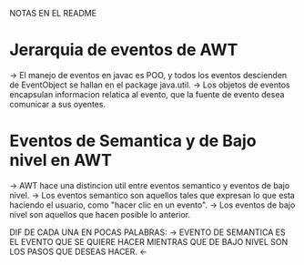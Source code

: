 NOTAS EN EL README

# Jerarquia de eventos de AWT

-> El manejo de eventos en javac es POO, y todos los eventos descienden de EventObject 
    se hallan en el package java.util.
-> Los objetos de eventos encapsulan informacion relatica al evento, que la fuente de evento desea comunicar a sus oyentes.

# Eventos de Semantica y de Bajo nivel en AWT

-> AWT hace una distincion util entre eventos semantico y eventos de bajo nivel.
-> Los eventos semantico son aquellos tales que expresan lo que esta haciendo el usuario,
    como "hacer clic en un evento".
-> Los eventos de bajo nivel son aquellos que hacen posible lo anterior.

DIF DE CADA UNA EN POCAS PALABRAS:
-> EVENTO DE SEMANTICA ES EL EVENTO QUE SE QUIERE HACER MIENTRAS QUE DE BAJO NIVEL SON LOS
    PASOS QUE DESEAS HACER. <-

